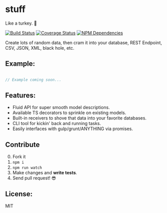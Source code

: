 # stuff

Like a turkey. :turkey:

[![Build Status](https://travis-ci.org/JimmyBoh/stuff.svg?branch=master)](https://travis-ci.org/JimmyBoh/stuff)
[![Coverage Status](https://coveralls.io/repos/github/JimmyBoh/stuff/badge.svg?branch=master)](https://coveralls.io/github/JimmyBoh/stuff?branch=master)
[![NPM Dependencies](https://david-dm.org/JimmyBoh/stuff.svg)](https://david-dm.org/JimmyBoh/stuff)

Create lots of random data, then cram it into your database, REST Endpoint, CSV, JSON, XML, black hole, etc.


## Example:

```ts

// Example coming soon...

```


## Features:
 - Fluid API for super smooth model descriptions.
 - Available TS decorators to sprinkle on existing models.
 - Built-in receivers to shove that data into your favorite databases.
 - CLI tool for kickin' back and running tasks.
 - Easily interfaces with gulp/grunt/ANYTHING via promises.
 
## Contribute
 
 0. Fork it
 1. `npm i`
 2. `npm run watch`
 3. Make changes and **write tests**.
 4. Send pull request! :sunglasses:
 
## License:
 
MIT
